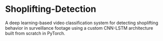 # Shoplifting-Detection
A deep learning-based video classification system for detecting shoplifting behavior in surveillance footage using a custom CNN-LSTM architecture built from scratch in PyTorch.
